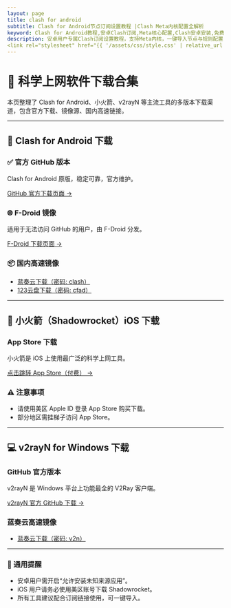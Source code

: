 ```yaml
---
layout: page
title: clash for android
subtitle: Clash for Android节点订阅设置教程 |Clash Meta内核配置全解析
keyword: Clash for Android教程,安卓Clash订阅,Meta核心配置,Clash安卓安装,免费节点导入,shadowrocke,v2rayn下载,clash apk
description: 安卓用户专属Clash订阅设置教程，支持Meta内核，一键导入节点与规则配置，图文详细说明。提供最新Clash Meta免费订阅地址，并推荐稳定高速的节点购买服务，提供 Clash for Android、小火箭（Shadowrocket）、v2rayN 等科学上网工具下载链接，适合安卓、iOS、Windows 多平台使用。支持一键导入订阅，适配主流平台。无论你是新手还是老用户，都能在本站找到高性价比的Clash节点资源！
<link rel="stylesheet" href="{{ '/assets/css/style.css' | relative_url }}">
---
```


<div class="container">

# 🚀 科学上网软件下载合集

本页整理了 Clash for Android、小火箭、v2rayN 等主流工具的多版本下载渠道，包含官方下载、镜像源、国内高速链接。

---

## 📱 Clash for Android 下载

<div class="download-card">
  <h3>✅ 官方 GitHub 版本</h3>
  <p>Clash for Android 原版，稳定可靠，官方维护。</p>
  <p><a href="https://github.com/Kr328/ClashForAndroid/releases" target="_blank">GitHub 官方下载页面 →</a></p>
</div>

<div class="download-card">
  <h3>🌐 F-Droid 镜像</h3>
  <p>适用于无法访问 GitHub 的用户，由 F-Droid 分发。</p>
  <p><a href="https://f-droid.org/packages/com.github.kr328.clash/" target="_blank">F-Droid 下载页面 →</a></p>
</div>

<div class="download-card">
  <h3>📦 国内高速镜像</h3>
  <ul>
    <li><a href="https://wwi.lanzouy.com/ixj3g03nmdoh" target="_blank">蓝奏云下载（密码: clash）</a></li>
    <li><a href="https://www.123pan.com/s/qI8zVv-Lwh8.html" target="_blank">123云盘下载（密码: cfad）</a></li>
  </ul>
</div>

---

## 🍎 小火箭（Shadowrocket）iOS 下载

<div class="download-card">
  <h3>App Store 下载</h3>
  <p>小火箭是 iOS 上使用最广泛的科学上网工具。</p>
  <p><a href="https://apps.apple.com/us/app/shadowrocket/id932747118" target="_blank">点击跳转 App Store（付费） →</a></p>
</div>

<div class="download-card">
  <h3>⚠️ 注意事项</h3>
  <ul>
    <li>请使用美区 Apple ID 登录 App Store 购买下载。</li>
    <li>部分地区需挂梯子访问 App Store。</li>
  </ul>
</div>

---

## 💻 v2rayN for Windows 下载

<div class="download-card">
  <h3>GitHub 官方版本</h3>
  <p>v2rayN 是 Windows 平台上功能最全的 V2Ray 客户端。</p>
  <p><a href="https://github.com/2dust/v2rayN/releases" target="_blank">v2rayN 官方 GitHub 下载 →</a></p>
</div>

<div class="download-card">
  <h3>蓝奏云高速镜像</h3>
  <ul>
    <li><a href="https://wwi.lanzouy.com/iE1G10qlkhoi" target="_blank">蓝奏云下载（密码: v2n）</a></li>
  </ul>
</div>

---

<div class="download-card">
  <h3>📌 通用提醒</h3>
  <ul>
    <li>安卓用户需开启“允许安装未知来源应用”。</li>
    <li>iOS 用户请务必使用美区账号下载 Shadowrocket。</li>
    <li>所有工具建议配合订阅链接使用，可一键导入。</li>
  </ul>
</div>

</div>
